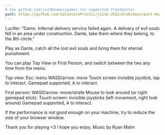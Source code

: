 ```yaml
---
# See github.com/js13kGames/games for supported frontmatter
post: https://github.com/SalvatorePreviti/js13k-2022/blob/main/post-mortem.md
---
```

Lucifer: "Damn. Infernal delivery service failed again. A delivery of evil souls fell in an area under construction. Dante, take them where they belong, to the 8th circle."

Play as Dante, catch all the lost evil souls and bring them for eternal punishment.

You can play Top View or First Person, and switch between the two any time from the menu.

Top view:
Esc: menu
WASD/arrow: move
Touch screen invisible joystick, tap to interact.
Gamepad supported, A to interact.

First person:
WASD/arrow: move/strafe
Mouse to look around (or right gamepad stick).
Touch screen: invisible joysticks (left movement, right look around)
Gamepad supported, A to interact.

If the performance is not good enough on your machine, try to reduce the size of your browser window.

Thank you for playing <3 I hope you enjoy.
Music by Ryan Malm